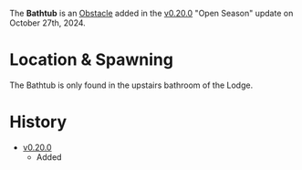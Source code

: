 The **Bathtub** is an [Obstacle](/obstacles) added in the [v0.20.0](https://github.com/HasangerGames/suroi/releases/tag/v0.20.0) "Open Season" update on October 27th, 2024.

# Location & Spawning

The Bathtub is only found in the upstairs bathroom of the Lodge.

# History
- [v0.20.0](https://github.com/HasangerGames/suroi/releases/tag/v0.20.0)
  - Added
